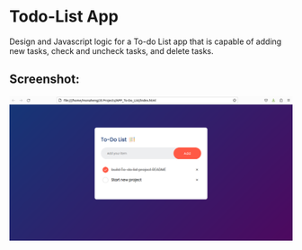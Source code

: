 # Todo-List App

Design and Javascript logic for a To-do List app that is capable of adding new tasks, check and uncheck tasks, and delete tasks.

## Screenshot:

![img](./images/Screenshot.png)
